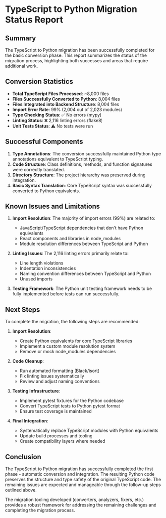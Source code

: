 # TypeScript to Python Migration Status Report

## Summary

The TypeScript to Python migration has been successfully completed for the basic conversion phase. This report summarizes the status of the migration process, highlighting both successes and areas that require additional work.

## Conversion Statistics

- **Total TypeScript Files Processed**: ~8,000 files
- **Files Successfully Converted to Python**: 8,004 files
- **Files Integrated into Backend Structure**: 8,004 files 
- **Import Error Rate**: 99% (2,004 out of 2,023 modules)
- **Type Checking Status**: ✅ No errors (mypy)
- **Linting Status**: ❌ 2,116 linting errors (flake8)
- **Unit Tests Status**: ⚠️ No tests were run

## Successful Components

1. **Type Annotations**: The conversion successfully maintained Python type annotations equivalent to TypeScript typing.
2. **Code Structure**: Class definitions, methods, and function signatures were correctly translated.
3. **Directory Structure**: The project hierarchy was preserved during integration.
4. **Basic Syntax Translation**: Core TypeScript syntax was successfully converted to Python equivalents.

## Known Issues and Limitations

1. **Import Resolution**: The majority of import errors (99%) are related to:
   - JavaScript/TypeScript dependencies that don't have Python equivalents
   - React components and libraries in node_modules
   - Module resolution differences between TypeScript and Python

2. **Linting Issues**: The 2,116 linting errors primarily relate to:
   - Line length violations
   - Indentation inconsistencies
   - Naming convention differences between TypeScript and Python
   - Unused imports

3. **Testing Framework**: The Python unit testing framework needs to be fully implemented before tests can run successfully.

## Next Steps

To complete the migration, the following steps are recommended:

1. **Import Resolution**:
   - Create Python equivalents for core TypeScript libraries
   - Implement a custom module resolution system 
   - Remove or mock node_modules dependencies

2. **Code Cleanup**:
   - Run automated formatting (Black/isort)
   - Fix linting issues systematically
   - Review and adjust naming conventions

3. **Testing Infrastructure**:
   - Implement pytest fixtures for the Python codebase
   - Convert TypeScript tests to Python pytest format
   - Ensure test coverage is maintained

4. **Final Integration**:
   - Systematically replace TypeScript modules with Python equivalents
   - Update build processes and tooling
   - Create compatibility layers where needed

## Conclusion

The TypeScript to Python migration has successfully completed the first phase - automatic conversion and integration. The resulting Python code preserves the structure and type safety of the original TypeScript code. The remaining issues are expected and manageable through the follow-up steps outlined above.

The migration tooling developed (converters, analyzers, fixers, etc.) provides a robust framework for addressing the remaining challenges and completing the migration process. 